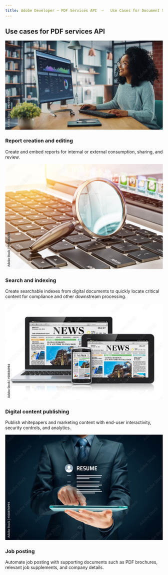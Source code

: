 ```yaml
---
title: Adobe Developer — PDF Services API  —   Use Cases for Document Services API
---
```


<!-- Resource Cards Block -->

<TitleBlock slots="heading" theme="lightest" className="titleBlock-align-left"/>

## Use cases for PDF services API

<ResourceCard slots="link, image, heading, text"  theme='lightest' width="25%" className="useCaseCard"/>

[](/use-cases/content-publishing/on-demand-report-creation)

![Report Creation](../images/report-creation-editing.jpg)

### Report creation and editing

Create and embed reports for internal or external consumption, sharing, and review.

<ResourceCard slots="link, image, heading, text"  theme='lightest' width="25%" className="useCaseCard"/>

[](/use-cases/archiving-and-retrieval)

![Search and Indexing](../images/search-indexing.jpg)

### Search and indexing

Create searchable indexes from digital documents to quickly locate critical content for compliance and other downstream processing.

<ResourceCard slots="link, image, heading, text"  theme='lightest' width="25%" className="useCaseCard"/>

[](/use-cases/content-publishing)

![Data Analysis](../images/content-republishing.jpg)

### Digital content publishing

Publish whitepapers and marketing content with end-user interactivity, security controls, and analytics.

<ResourceCard slots="link, image, heading, text"  theme='lightest' width="25%" className="useCaseCard"/>

[](/use-cases/content-publishing/job-posting/)

![Digital content publishing](../images/job-posting.jpg)

### Job posting

Automate job posting with supporting documents such as PDF brochures, relevant job supplements, and company details.

